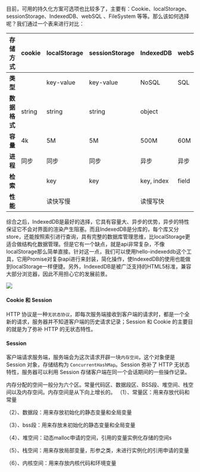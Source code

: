  

[存储]: https://juejin.im/post/5e893002f265da48094d8cd3

目前，可用的持久化方案可选项也比较多了，主要有：Cookie、localStorage、sessionStorage、IndexedDB、webSQL 、FileSystem 等等。那么该如何选择呢？我们通过一个表来进行对比：

| **存储方式** | cookie | localStorage | sessionStorage | IndexedDB  | webSQL | FileSystem |
| :----------- | :----- | :----------- | :------------- | :--------- | :----- | :--------- |
| **类型**     |        | key-value    | key-value      | NoSQL      | SQL    |            |
| **数据格式** | string | string       | string         | object     |        |            |
| **容量**     | 4k     | 5M           | 5M             | 500M       | 60M    |            |
| **进程**     | 同步   | 同步         | 同步           | 异步       | 异步   |            |
| **检索**     |        | key          | key            | key, index | field  |            |
| **性能**     |        | 读快写慢     |                | 读慢写快   |        |            |

 综合之后，IndexedDB是最好的选择，它具有容量大、异步的优势，异步的特性保证它不会对界面的渲染产生阻塞。而且IndexedDB是分库的，每个库又分store，还能按照索引进行查询，具有完整的数据库管理思维，比localStorage更适合做结构化数据管理。但是它有一个缺点，就是api非常复杂，不像localStorage那么简单直接。针对这一点，我们可以使用hello-indexeddb这个工具，它用Promise对复杂api进行来封装，简化操作，使IndexedDB的使用也能做到localStorage一样便捷。另外，IndexedDB是被广泛支持的HTML5标准，兼容大部分浏览器，因此不用担心它的发展前景。 

![](F:\gitW\vue-component-book-master\org\js\data\data.webp.jpg)

#### Cookie 和 Session

HTTP 协议是一种`无状态协议`，即每次服务端接收到客户端的请求时，都是一个全新的请求，服务器并不知道客户端的历史请求记录；Session 和 Cookie 的主要目的就是为了弥补 HTTP 的无状态特性。

#### Session 

客户端请求服务端，服务端会为这次请求开辟一块`内存空间`，这个对象便是 Session 对象，存储结构为 `ConcurrentHashMap`。Session 弥补了 HTTP 无状态特性，服务器可以利用 Session 存储客户端在同一个会话期间的一些操作记录。

内存分配的空间一般分为六个区。常量代码区、数据段区、BSS段、堆空间、栈空间以及内存空间。内存空间是从下向上增长的。
（1）、常量区：用来存放代码和常量

（2）、数据段：用来存放初始化的静态变量和全局变量

（3）、bss段：用来存放未初始化的静态变量和全局变量

（4）、堆空间：动态malloc申请的空间，引用的变量实例化存储的空间s

（5）、栈空间：用来存放局部变量，形参之类，未进行实例化的引用申请的变量

（6）、内核空间：用来存放内核代码和环境变量